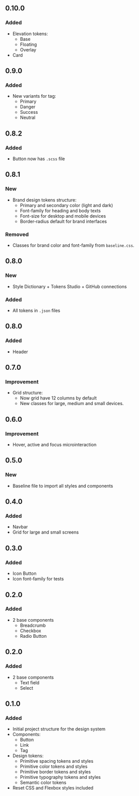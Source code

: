 ## 0.10.0

### Added

- Elevation tokens:
    - Base
    - Floating
    - Overlay
- Card

## 0.9.0

### Added

- New variants for tag:
    - Primary
    - Danger
    - Success
    - Neutral

## 0.8.2

### Added

- Button now has `.scss` file

## 0.8.1

### New

- Brand design tokens structure:
    - Primary and secondary color (light and dark)
    - Font-family for heading and body texts
    - Font-size for desktop and mobile devices
    - Border-radius default for brand interfaces

### Removed

- Classes for brand color and font-family from `baseline.css`.

## 0.8.0

### New

- Style Dictionary + Tokens Studio + GitHub connections

### Added

- All tokens in `.json` files

## 0.8.0

### Added

- Header

## 0.7.0

### Improvement

- Grid structure:
    - Now grid have 12 columns by default
    - New classes for large, medium and small devices.

## 0.6.0

### Improvement

- Hover, active and focus microinteraction

## 0.5.0

### New

- Baseline file to import all styles and components

## 0.4.0

### Added

- Navbar
- Grid for large and small screens

## 0.3.0

### Added

- Icon Button
- Icon font-family for tests

## 0.2.0

### Added

- 2 base components
    - Breadcrumb
    - Checkbox
    - Radio Button

## 0.2.0

### Added

- 2 base components
    - Text field
    - Select

## 0.1.0

### Added

- Initial project structure for the design system
- Components:
    - Button
    - Link
    - Tag
- Design tokens:
    - Primitive spacing tokens and styles
    - Primitive color tokens and styles
    - Primitive border tokens and styles
    - Primitive typography tokens and styles
    - Semantic color tokens
- Reset CSS and Flexbox styles included